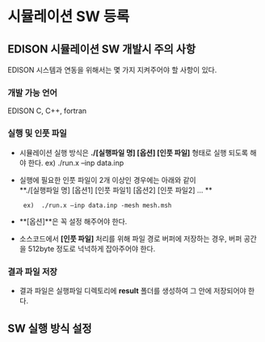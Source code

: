 # 시뮬레이션 SW 등록

## EDISON 시뮬레이션 SW 개발시 주의 사항

EDISON 시스템과 연동을 위해서는 몇 가지 지켜주어야 할 사항이 있다.

### 개발 가능 언어

EDISON C, C++, fortran

### 실행 및 인풋 파일 

- 시뮬레이션 실행 방식은 **./[실행파일 명] [옵션] [인풋 파일]** 형태로 실행 되도록 해야 한다. 
      ex) ./run.x –inp data.inp

 - 실행에 필요한 인풋 파일이 2개 이상인 경우에는 아래와 같이     
   **./[실행파일 명] [옵션1] [인풋 파일1] [옵션2] [인풋 파일2] ... **

        ex)  ./run.x –inp data.inp -mesh mesh.msh 
 
- **[옵션]**은 꼭 설정 해주어야 한다.
- 소스코드에서 **[인풋 파일]** 처리를 위해 파일 경로 버퍼에 저장하는 경우, 버퍼 공간을 512byte 정도로 넉넉하게 잡아주어야 한다. 
 

### 결과 파일 저장
- 결과 파일은 실행파일 디렉토리에 **result** 폴더를 생성하여 그 안에 저장되어야 한다.  

## SW 실행 방식 설정

